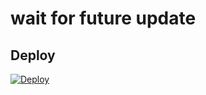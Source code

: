 # wait for future update

## Deploy
[![Deploy](https://www.herokucdn.com/deploy/button.svg)](https://heroku.com/deploy?template=https://github.com/TeamRaichu/BanAllBot)
